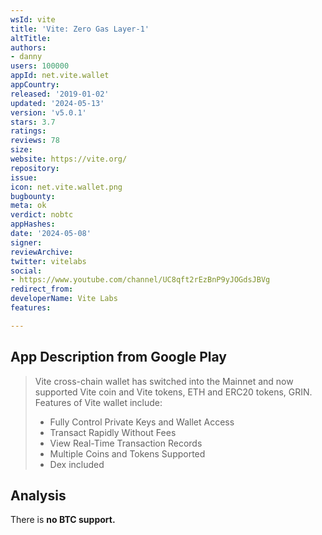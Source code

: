 ```yaml
---
wsId: vite
title: 'Vite: Zero Gas Layer-1'
altTitle: 
authors:
- danny
users: 100000
appId: net.vite.wallet
appCountry: 
released: '2019-01-02'
updated: '2024-05-13'
version: 'v5.0.1'
stars: 3.7
ratings: 
reviews: 78
size: 
website: https://vite.org/
repository: 
issue: 
icon: net.vite.wallet.png
bugbounty: 
meta: ok
verdict: nobtc
appHashes: 
date: '2024-05-08'
signer: 
reviewArchive: 
twitter: vitelabs
social:
- https://www.youtube.com/channel/UC8qft2rEzBnP9yJOGdsJBVg
redirect_from: 
developerName: Vite Labs
features: 

---
```


## App Description from Google Play

> Vite cross-chain wallet has switched into the Mainnet and now supported Vite coin and Vite tokens, ETH and ERC20 tokens, GRIN. Features of Vite wallet include:
>
> - Fully Control Private Keys and Wallet Access
> - Transact Rapidly Without Fees
> - View Real-Time Transaction Records
> - Multiple Coins and Tokens Supported
> - Dex included

## Analysis 

There is **no BTC support.**